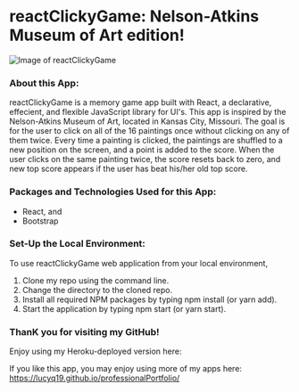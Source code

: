 # reactClickyGame: Nelson-Atkins Museum of Art edition!

![Image of reactClickyGame](./images/reactClickyGame.png)

### About this App:

reactClickyGame is a memory game app built with React, a declarative, effecient, and flexible JavaScript library for UI's.  This app is inspired by the Nelson-Atkins Museum of Art, located in Kansas City, Missouri.  The goal is for the user to click on all of the 16 paintings once without clicking on any of them twice.  Every time a painting is clicked, the paintings are shuffled to a new position on the screen, and a point is added to the score.  When the user clicks on the same painting twice, the score resets back to zero, and new top score appears if the user has beat his/her old top score.  

### Packages and Technologies Used for this App:
* React, and
* Bootstrap

### Set-Up the Local Environment:

To use reactClickyGame web application from your local environment,

1. Clone my repo using the command line.
2. Change the directory to the cloned repo.
3. Install all required NPM packages by typing npm install (or yarn add).
4. Start the application by typing npm start (or yarn start).

### ThanK you for visiting my GitHub!

Enjoy using my Heroku-deployed version here:

If you like this app, you may enjoy using more of my apps here: https://lucyq19.github.io/professionalPortfolio/